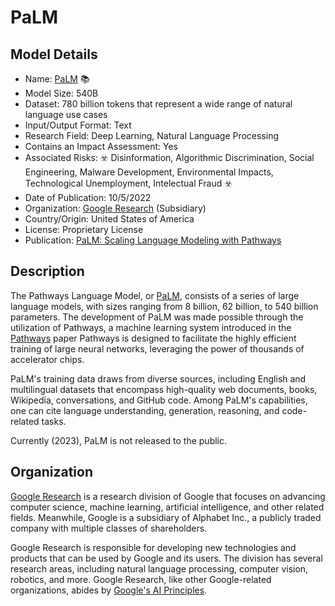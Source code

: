 # PaLM

## Model Details

- Name: [PaLM](https://arxiv.org/abs/2204.02311) 📚
- Model Size: 540B
- Dataset: 780 billion tokens that represent a wide range of natural language use cases
- Input/Output Format: Text
- Research Field: Deep Learning, Natural Language Processing
- Contains an Impact Assessment: Yes
- Associated Risks: ☣️ Disinformation, Algorithmic Discrimination, Social Engineering, Malware Development, Environmental Impacts, Technological Unemployment, Intelectual Fraud ☣️
- Date of Publication: 10/5/2022
- Organization: [Google Research](https://research.google/) (Subsidiary)
- Country/Origin: United States of America
- License: Proprietary License
- Publication: [PaLM: Scaling Language Modeling with Pathways](https://arxiv.org/abs/2204.02311)

## Description

The Pathways Language Model, or [PaLM](https://arxiv.org/abs/2204.02311), consists of a series of large language models, with sizes ranging from 8 billion, 62 billion, to 540 billion parameters. The development of PaLM was made possible through the utilization of Pathways, a machine learning system introduced in the [Pathways](https://arxiv.org/abs/2203.01253) paper  Pathways is designed to facilitate the highly efficient training of large neural networks, leveraging the power of thousands of accelerator chips.

PaLM's training data draws from diverse sources, including English and multilingual datasets that encompass high-quality web documents, books, Wikipedia, conversations, and GitHub code. Among PaLM's capabilities, one can cite language understanding, generation, reasoning, and code-related tasks.

Currently (2023), PaLM is not released to the public.

## Organization

[Google Research](https://research.google/) is a research division of Google that focuses on advancing computer science, machine learning, artificial intelligence, and other related fields. Meanwhile, Google is a subsidiary of Alphabet Inc., a publicly traded company with multiple classes of shareholders.  
  
Google Research is responsible for developing new technologies and products that can be used by Google and its users. The division has several research areas, including natural language processing, computer vision, robotics, and more. Google Research, like other Google-related organizations, abides by [Google's AI Principles](https://ai.google/responsibility/principles/).

